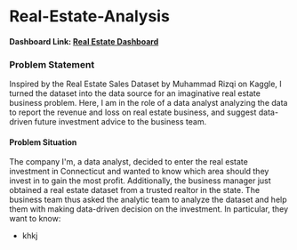# Real-Estate-Analysis

#### Dashboard Link: [Real Estate Dashboard](https://app.powerbi.com/groups/me/reports/5b5a03f7-0eb4-4ca1-80e7-a260f093843f/feae22694568776deefd?experience=power-bi)

### Problem Statement
Inspired by the Real Estate Sales Dataset by Muhammad Rizqi on Kaggle, I turned the dataset into the data source for an imaginative real estate business problem. Here, I am in the role of a data analyst analyzing the data to report the revenue and loss on real estate business, and suggest data-driven future investment advice to the business team. 

#### Problem Situation
The company I'm, a data analyst, decided to enter the real estate investment in Connecticut and wanted to know which area should they invest in to gain the most profit. Additionally, the business manager just obtained a real estate dataset from a trusted realtor in the state. The business team thus asked the analytic team to analyze the dataset and help them with making data-driven decision on the investment. In particular, they want to know:                                                                      
* khkj
